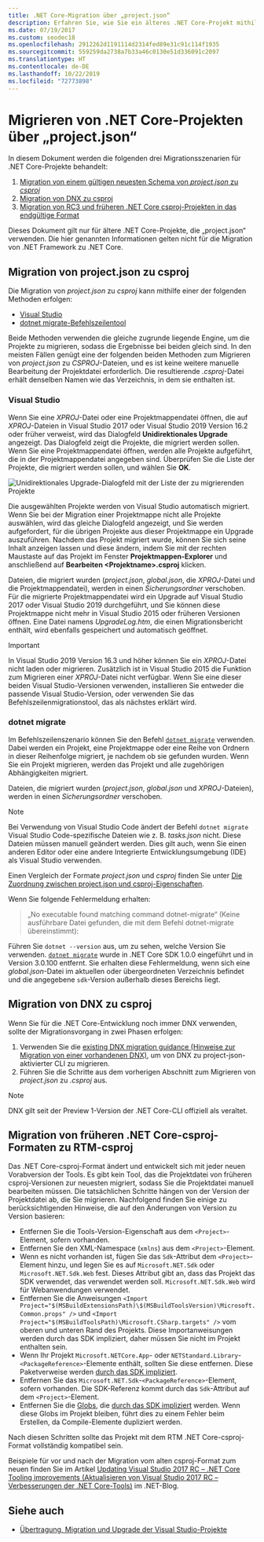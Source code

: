 ```yaml
---
title: .NET Core-Migration über „project.json“
description: Erfahren Sie, wie Sie ein älteres .NET Core-Projekt mithilfe von „project.json“ migrieren.
ms.date: 07/19/2017
ms.custom: seodec18
ms.openlocfilehash: 2912262d1191114d2314fed89e31c91c114f1935
ms.sourcegitcommit: 559259da2738a7b33a46c0130e51d336091c2097
ms.translationtype: HT
ms.contentlocale: de-DE
ms.lasthandoff: 10/22/2019
ms.locfileid: "72773898"
---
```

# <a name="migrating-net-core-projects-from-projectjson"></a>Migrieren von .NET Core-Projekten über „project.json“

In diesem Dokument werden die folgenden drei Migrationsszenarien für .NET Core-Projekte behandelt:

1. [Migration von einem gültigen neuesten Schema von *project.json* zu *csproj*](#migration-from-projectjson-to-csproj)
2. [Migration von DNX zu csproj](#migration-from-dnx-to-csproj)
3. [Migration von RC3 und früheren .NET Core csproj-Projekten in das endgültige Format](#migration-from-earlier-net-core-csproj-formats-to-rtm-csproj)

Dieses Dokument gilt nur für ältere .NET Core-Projekte, die „project.json“ verwenden. Die hier genannten Informationen gelten nicht für die Migration von .NET Framework zu .NET Core.

## <a name="migration-from-projectjson-to-csproj"></a>Migration von project.json zu csproj

Die Migration von *project.json* zu *csproj* kann mithilfe einer der folgenden Methoden erfolgen:

- [Visual Studio](#visual-studio)
- [dotnet migrate-Befehlszeilentool](#dotnet-migrate)

Beide Methoden verwenden die gleiche zugrunde liegende Engine, um die Projekte zu migrieren, sodass die Ergebnisse bei beiden gleich sind. In den meisten Fällen genügt eine der folgenden beiden Methoden zum Migrieren von *project.json* zu *CSPROJ*-Dateien, und es ist keine weitere manuelle Bearbeitung der Projektdatei erforderlich. Die resultierende *.csproj*-Datei erhält denselben Namen wie das Verzeichnis, in dem sie enthalten ist.

### <a name="visual-studio"></a>Visual Studio

Wenn Sie eine *XPROJ*-Datei oder eine Projektmappendatei öffnen, die auf *XPROJ*-Dateien in Visual Studio 2017 oder Visual Studio 2019 Version 16.2 oder früher verweist, wird das Dialogfeld **Unidirektionales Upgrade** angezeigt. Das Dialogfeld zeigt die Projekte, die migriert werden sollen. Wenn Sie eine Projektmappendatei öffnen, werden alle Projekte aufgeführt, die in der Projektmappendatei angegeben sind. Überprüfen Sie die Liste der Projekte, die migriert werden sollen, und wählen Sie **OK**.

![Unidirektionales Upgrade-Dialogfeld mit der Liste der zu migrierenden Projekte](media/one-way-upgrade.jpg)

Die ausgewählten Projekte werden von Visual Studio automatisch migriert. Wenn Sie bei der Migration einer Projektmappe nicht alle Projekte auswählen, wird das gleiche Dialogfeld angezeigt, und Sie werden aufgefordert, für die übrigen Projekte aus dieser Projektmappe ein Upgrade auszuführen. Nachdem das Projekt migriert wurde, können Sie sich seine Inhalt anzeigen lassen und diese ändern, indem Sie mit der rechten Maustaste auf das Projekt im Fenster **Projektmappen-Explorer** und anschließend auf **Bearbeiten \<Projektname>.csproj** klicken.

Dateien, die migriert wurden (*project.json*, *global.json*, die *XPROJ*-Datei und die Projektmappendatei), werden in einen *Sicherungsordner* verschoben. Für die migrierte Projektmappendatei wird ein Upgrade auf Visual Studio 2017 oder Visual Studio 2019 durchgeführt, und Sie können diese Projektmappe nicht mehr in Visual Studio 2015 oder früheren Versionen öffnen. Eine Datei namens *UpgradeLog.htm*, die einen Migrationsbericht enthält, wird ebenfalls gespeichert und automatisch geöffnet.

> [!IMPORTANT]
> In Visual Studio 2019 Version 16.3 und höher können Sie ein *XPROJ*-Datei nicht laden oder migrieren. Zusätzlich ist in Visual Studio 2015 die Funktion zum Migrieren einer *XPROJ*-Datei nicht verfügbar. Wenn Sie eine dieser beiden Visual Studio-Versionen verwenden, installieren Sie entweder die passende Visual Studio-Version, oder verwenden Sie das Befehlszeilenmigrationstool, das als nächstes erklärt wird.

### <a name="dotnet-migrate"></a>dotnet migrate

Im Befehlszeilenszenario können Sie den Befehl [`dotnet migrate`](../tools/dotnet-migrate.md) verwenden. Dabei werden ein Projekt, eine Projektmappe oder eine Reihe von Ordnern in dieser Reihenfolge migriert, je nachdem ob sie gefunden wurden. Wenn Sie ein Projekt migrieren, werden das Projekt und alle zugehörigen Abhängigkeiten migriert.

Dateien, die migriert wurden (*project.json*, *global.json* und *XPROJ*-Dateien), werden in einen *Sicherungsordner* verschoben.

> [!NOTE]
> Bei Verwendung von Visual Studio Code ändert der Befehl `dotnet migrate` Visual Studio Code-spezifische Dateien wie z. B. *tasks.json* nicht. Diese Dateien müssen manuell geändert werden.
> Dies gilt auch, wenn Sie einen anderen Editor oder eine andere Integrierte Entwicklungsumgebung (IDE) als Visual Studio verwenden.

Einen Vergleich der Formate *project.json* und *csproj* finden Sie unter [Die Zuordnung zwischen project.json und csproj-Eigenschaften](../tools/project-json-to-csproj.md).

Wenn Sie folgende Fehlermeldung erhalten:

> „No executable found matching command dotnet-migrate“ (Keine ausführbare Datei gefunden, die mit dem Befehl dotnet-migrate übereinstimmt):

Führen Sie `dotnet --version` aus, um zu sehen, welche Version Sie verwenden. [`dotnet migrate`](../tools/dotnet-migrate.md) wurde in .NET Core SDK 1.0.0 eingeführt und in Version 3.0.100 entfernt.
Sie erhalten diese Fehlermeldung, wenn sich eine *global.json*-Datei im aktuellen oder übergeordneten Verzeichnis befindet und die angegebene `sdk`-Version außerhalb dieses Bereichs liegt.

## <a name="migration-from-dnx-to-csproj"></a>Migration von DNX zu csproj

Wenn Sie für die .NET Core-Entwicklung noch immer DNX verwenden, sollte der Migrationsvorgang in zwei Phasen erfolgen:

1. Verwenden Sie die [existing DNX migration guidance (Hinweise zur Migration von einer vorhandenen DNX)](from-dnx.md), um von DNX zu project-json-aktivierter CLI zu migrieren.
2. Führen Sie die Schritte aus dem vorherigen Abschnitt zum Migrieren von *project.json* zu *.csproj* aus.  

> [!NOTE]
> DNX gilt seit der Preview 1-Version der .NET Core-CLI offiziell als veraltet.

## <a name="migration-from-earlier-net-core-csproj-formats-to-rtm-csproj"></a>Migration von früheren .NET Core-csproj-Formaten zu RTM-csproj

Das .NET Core-csproj-Format ändert und entwickelt sich mit jeder neuen Vorabversion der Tools. Es gibt kein Tool, das die Projektdatei von früheren csproj-Versionen zur neuesten migriert, sodass Sie die Projektdatei manuell bearbeiten müssen. Die tatsächlichen Schritte hängen von der Version der Projektdatei ab, die Sie migrieren. Nachfolgend finden Sie einige zu berücksichtigenden Hinweise, die auf den Änderungen von Version zu Version basieren:

- Entfernen Sie die Tools-Version-Eigenschaft aus dem `<Project>`-Element, sofern vorhanden.
- Entfernen Sie den XML-Namespace (`xmlns`) aus dem `<Project>`-Element.
- Wenn es nicht vorhanden ist, fügen Sie das `Sdk`-Attribut dem `<Project>`-Element hinzu, und legen Sie es auf `Microsoft.NET.Sdk` oder `Microsoft.NET.Sdk.Web` fest. Dieses Attribut gibt an, dass das Projekt das SDK verwendet, das verwendet werden soll. `Microsoft.NET.Sdk.Web` wird für Webanwendungen verwendet.
- Entfernen Sie die Anweisungen `<Import Project="$(MSBuildExtensionsPath)\$(MSBuildToolsVersion)\Microsoft.Common.props" />` und `<Import Project="$(MSBuildToolsPath)\Microsoft.CSharp.targets" />` vom oberen und unteren Rand des Projekts. Diese Importanweisungen werden durch das SDK impliziert, daher müssen Sie nicht im Projekt enthalten sein.
- Wenn Ihr Projekt `Microsoft.NETCore.App`- oder `NETStandard.Library`-`<PackageReference>`-Elemente enthält, sollten Sie diese entfernen. Diese Paketverweise werden [durch das SDK impliziert](https://aka.ms/sdkimplicitrefs).
- Entfernen Sie das `Microsoft.NET.Sdk`-`<PackageReference>`-Element, sofern vorhanden. Die SDK-Referenz kommt durch das `Sdk`-Attribut auf dem `<Project>`-Element.
- Entfernen Sie die [Globs](https://en.wikipedia.org/wiki/Glob_(programming)), die [durch das SDK impliziert](../tools/csproj.md#default-compilation-includes-in-net-core-projects) werden. Wenn diese Globs im Projekt bleiben, führt dies zu einem Fehler beim Erstellen, da Compile-Elemente dupliziert werden.

Nach diesen Schritten sollte das Projekt mit dem RTM .NET Core-csproj-Format vollständig kompatibel sein.

Beispiele für vor und nach der Migration vom alten csproj-Format zum neuen finden Sie im Artikel [Updating Visual Studio 2017 RC – .NET Core Tooling improvements (Aktualisieren von Visual Studio 2017 RC – Verbesserungen der .NET Core-Tools)](https://devblogs.microsoft.com/dotnet/updating-visual-studio-2017-rc-net-core-tooling-improvements/) im .NET-Blog.

## <a name="see-also"></a>Siehe auch

- [Übertragung, Migration und Upgrade der Visual Studio-Projekte](/visualstudio/porting/port-migrate-and-upgrade-visual-studio-projects)
